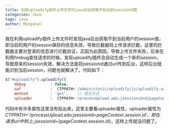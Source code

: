 ```yaml
---
title: 利用uploadify插件上传文件时java后台获取不到当前session问题
categories: Java
tags: java
author: Mingshan
---
```

我在利用uploadify插件上传文件时发现java后台获取不到当前用户的session值，即当前的用户的session保存的信息失效，导致拦截器将上传请求拦截，这里的拦截器主要对登录的信息进行拦截验证，正因为此原因，导致上传文件失败，后来在利用firebug查找请求的时候，发现uploadify插件会自动生成一个新的session，导致原来的session失效，解决方法是将jsessionid通过url传到后台，这样后台就能识别当前session，问题也就解决了。代码如下：

```javascript
$("#uploadify").uploadify({
	debug			: false,
	swf 			:  CTPPATH+'/admin/static/uploadify/js/uploadify.swf',	//swf文件路径
	method			: 'get',	// 提交方式
	uploader		:  CTPPATH+'/processUpload.ado;jsessionid=${pageContext.session.id}', // 服务器端处理该上传请求的程序(servlet, struts2-Action)   )};

```
  代码中有许多属性这里没有贴出来，这里主要看uploader属性，uploader属性为CTPPATH+'/processUpload.ado;jsessionid=${pageContext.session.id}'，即在请求url中附上
;jsessionid=${pageContext.session.id}，这样上传就没问题了。
